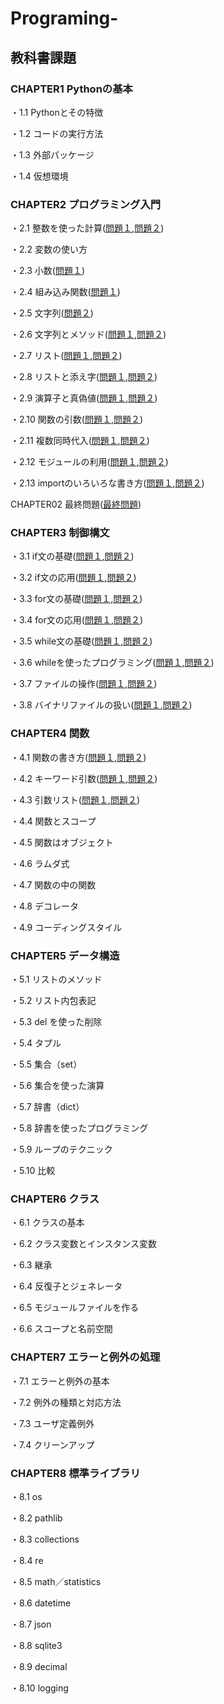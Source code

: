 # Programing-

## 教科書課題

### CHAPTER1 Pythonの基本

・1.1 Pythonとその特徴

・1.2 コードの実行方法

・1.3 外部パッケージ

・1.4 仮想環境

### CHAPTER2 プログラミング入門
・2.1 整数を使った計算([問題１](CHAPTER02/Q2_1_1.py),[問題２](CHAPTER02/Q2_1_2.py))

・2.2 変数の使い方

・2.3 小数([問題１](CHAPTER02/Q2_3_1.py))

・2.4 組み込み関数([問題１](CHAPTER02/Q2_4_1.py))

・2.5 文字列([問題２](CHAPTER02/Q2_5_2.py))

・2.6 文字列とメソッド([問題１](CHAPTER02/Q2_6_1.py),[問題２](CHAPTER02/Q2_6_2.py))

・2.7 リスト([問題１](CHAPTER02/Q2_7_1.py),[問題２](CHAPTER02/Q2_7_2.py))

・2.8 リストと添え字([問題１](CHAPTER02/Q2_8_1.py),[問題２](CHAPTER02/Q2_8_2.py))

・2.9 演算子と真偽値([問題１](CHAPTER02/Q2_9_1.py),[問題２](CHAPTER02/Q2_9_2.py))

・2.10 関数の引数([問題１](CHAPTER02/Q2_10_1.py),[問題２](CHAPTER02/Q2_10_2.py))

・2.11 複数同時代入([問題１](CHAPTER02/Q2_11_1.py),[問題２](CHAPTER02/Q2_11_2.py))

・2.12 モジュールの利用([問題１](CHAPTER02/Q2_12_1.py),[問題２](CHAPTER02/Q2_12_2.py))

・2.13 importのいろいろな書き方([問題１](CHAPTER02/Q2_13_1.py),[問題２](CHAPTER02/Q2_13_2.py))

CHAPTER02 最終問題([最終問題](CHAPTER02/Q2_TEST.py))

### CHAPTER3 制御構文
・3.1 if文の基礎([問題１](CHAPTER03/Q3_1_1.py),[問題２](CHAPTER03/Q3_1_2.py))

・3.2 if文の応用([問題１](CHAPTER03/Q3_2_1.py),[問題２](CHAPTER03/Q3_2_2.py))

・3.3 for文の基礎([問題１](CHAPTER03/Q3_3_1.py),[問題２](CHAPTER03/Q3_3_2.py))

・3.4 for文の応用([問題１](CHAPTER03/Q3_4_1.py),[問題２](CHAPTER03/Q3_4_2.py))

・3.5 while文の基礎([問題１](CHAPTER03/Q3_5_1.py),[問題２](CHAPTER03/Q3_5_2.py))

・3.6 whileを使ったプログラミング([問題１](CHAPTER03/Q3_6_1.py),[問題２](CHAPTER03/Q3_6_2.py))

・3.7 ファイルの操作([問題１](CHAPTER03/Q3_7_1.py),[問題２](CHAPTER03/Q3_7_2.py))

・3.8 バイナリファイルの扱い([問題１](CHAPTER03/Q3_8_1.py),[問題２](CHAPTER03/Q3_8_2.py))

### CHAPTER4 関数
・4.1 関数の書き方([問題１](CHAPTER04/Q4_1_1.py),[問題２](CHAPTER04/Q4_1_2.py))

・4.2 キーワード引数([問題１](CHAPTER04/Q4_2_1.py),[問題２](CHAPTER04/Q4_2_2.py))

・4.3 引数リスト([問題１](CHAPTER04/Q4_3_1.py),[問題２](CHAPTER04/Q4_3_2.py))

・4.4 関数とスコープ

・4.5 関数はオブジェクト

・4.6 ラムダ式

・4.7 関数の中の関数

・4.8 デコレータ

・4.9 コーディングスタイル
### CHAPTER5 データ構造
・5.1 リストのメソッド

・5.2 リスト内包表記

・5.3 del を使った削除

・5.4 タプル

・5.5 集合（set）

・5.6 集合を使った演算

・5.7 辞書（dict）

・5.8 辞書を使ったプログラミング

・5.9 ループのテクニック

・5.10 比較
### CHAPTER6 クラス
・6.1 クラスの基本

・6.2 クラス変数とインスタンス変数

・6.3 継承

・6.4 反復子とジェネレータ

・6.5 モジュールファイルを作る

・6.6 スコープと名前空間
### CHAPTER7 エラーと例外の処理
・7.1 エラーと例外の基本

・7.2 例外の種類と対応方法

・7.3 ユーザ定義例外

・7.4 クリーンアップ
### CHAPTER8 標準ライブラリ
・8.1 os

・8.2 pathlib

・8.3 collections

・8.4 re

・8.5 math／statistics

・8.6 datetime

・8.7 json

・8.8 sqlite3

・8.9 decimal

・8.10 logging


